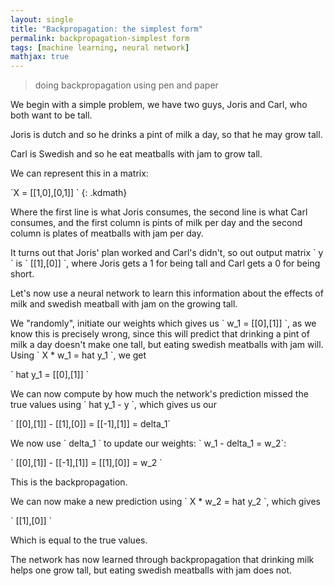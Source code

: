 ```yaml
---
layout: single
title: "Backpropagation: the simplest form"
permalink: backpropagation-simplest form
tags: [machine learning, neural network]
mathjax: true
---
```


> doing backpropagation using pen and paper

We begin with a simple problem, we have two guys, Joris and Carl, who both want to be tall.

Joris is dutch and so he drinks a pint of milk a day, so that he may grow tall.

Carl is Swedish and so he eat meatballs with jam to grow tall.

We can represent this in a matrix: 

\`X = [[1,0],[0,1]] \`
{: .kdmath}

Where the first line is what Joris consumes, the second line is what Carl consumes, and the first column is pints of milk per day and the second column is plates of meatballs with jam per day.

It turns out that Joris' plan worked and Carl's didn't, so out output matrix \` y \` is \` [[1],[0]] \`,
where Joris gets a 1 for being tall and Carl gets a 0 for being short.

Let's now use a neural network to learn this information about the effects of milk and swedish meatball with jam on the growing tall.

We "randomly", initiate our weights which gives us \` w_1 = [[0],[1]] \`, 
as we know this is precisely wrong, since this will predict that drinking a pint of milk a day doesn't make one tall,
but eating swedish meatballs with jam will. Using \` X * w_1 = hat y_1 \`, we get

\` hat y_1 = [[0],[1]] \`

We can now compute by how much the network's prediction missed the true values using \` hat y_1 - y \`, which gives us our 

\` [[0],[1]] - [[1],[0]] = [[-1],[1]] = delta_1\`

We now use \` delta_1 \` to update our weights: \` w_1 - delta_1 = w_2\`:

\` [[0],[1]] - [[-1],[1]] = [[1],[0]] = w_2 \`

This is the backpropagation.

We can now make a new prediction using \` X * w_2 = hat y_2 \`, which gives

\` [[1],[0]] \`

Which is equal to the true values.

The network has now learned through backpropagation that drinking milk helps one grow tall, but eating swedish meatballs with jam does not.
